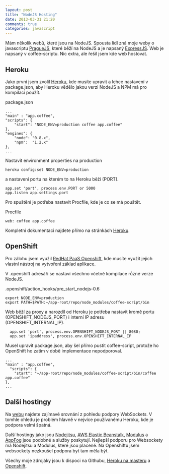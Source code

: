 ```yaml
---
layout: post
title: "NodeJS Hosting"
date: 2013-03-31 21:20
comments: true
categories: javascript
---
```


Mám několik webů, které jsou na NodeJS. Spousta lidí zná moje weby o javascriptu [PragueJS](http://praguejs.cz), které běží na NodeJS a je napsaný [ExpressJS](http://expressjs.com/). Web je napsaný v coffee-scriptu. Nic extra, ale řešil jsem kde web hostovat. 

<!--more-->

## Heroku
Jako první jsem zvolil [Heroku](http://heroku.com/), kde musíte upravit a lehce nastavení v package.json, aby Heroku vědělo jakou verzi NodeJS a NPM má pro kompilaci použít.

package.json

	...
	"main" : "app.coffee",
  	"scripts": {
    	"start": "NODE_ENV=production coffee app.coffee"
  	},
  	"engines": {
    	"node": "0.8.x",
    	"npm":  "1.2.x"
  	},
  	...

Nastavit environment properties na production

	heroku config:set NODE_ENV=production

 a nastavení portu na kterém to na Heroku běží (PORT). 
  	
  	app.set 'port', process.env.PORT or 5000
	app.listen app.settings.port

Pro spuštění je potřeba nastavit Procfile, kde je co se má pouštět.

Procfile

	web: coffee app.coffee

Kompletní dokumentaci najdete přímo na stránkách [Heroku](https://devcenter.heroku.com/articles/nodejs).	

## OpenShift
Pro zálohu jsem využil [RedHat PaaS Openshift](https://www.openshift.com/), kde musíte využít jejich vlastní nástroj na vytvoření základ aplikace. 

V .openshift adresáři se nastaví všechno včetně kompilace různé verze NodeJS. 

.openshift/action_hooks/pre_start_nodejs-0.6

	export NODE_ENV=production
	export PATH=$PATH:~/app-root/repo/node_modules/coffee-script/bin


Web běží za proxy a narozdíl od Heroku je potřeba nastavit kromě portu (OPENSHIFT_NODEJS_PORT) i interní IP adresu (OPENSHIFT_INTERNAL_IP). 

	  app.set 'port', process.env.OPENSHIFT_NODEJS_PORT || 8080;
	  app.set 'ipaddress', process.env.OPENSHIFT_INTERNAL_IP

Musel upravit package.json, aby šel přímo pustit coffee-script, protože ho OpenShift ho zatím v době implementace nepodporoval.

	...
	"main" : "app.coffee",
	  "scripts": {
	    "start": "~/app-root/repo/node_modules/coffee-script/bin/coffee app.coffee"
	},	  
	...

## Další hostingy

Na [webu](http://saewitz.com/node-dot-js-websocket-hosting-roundup/) najdete zajímavé srovnání z pohledu podpory WebSockets. V tomhle ohledu je problém hlavně v nejvíce používanému Heroku, kde je podpora velmi špatná.

Další hostingy jako jsou [Nodejitsu](http://www.nodejitsu.com), [AWS Elastic Beanstalk](http://aws.amazon.com/elasticbeanstalk/), [Modulus](https://modulus.io/) a [AppFog](https://www.appfog.com/) jsou podobné a služby poskytují. Nejlepší podporu pro Websockety má Nodejitsu a Modulus, které jsou placené. Na Openshiftu jsem websockety nezkoušel podpora byt tam měla být.

Všechy moje zdrojáky jsou k dispoci na Githubu, [Heroku na masteru](https://github.com/abtris/cologne-js) a [Openshift](https://github.com/abtris/cologne-js/tree/openshift).





